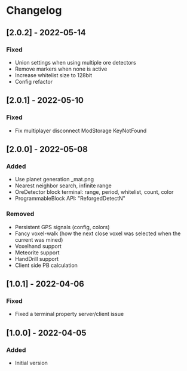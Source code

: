 # Changelog

## [2.0.2] - 2022-05-14
### Fixed
- Union settings when using multiple ore detectors
- Remove markers when none is active
- Increase whitelist size to 128bit
- Config refactor

## [2.0.1] - 2022-05-10
### Fixed
- Fix multiplayer disconnect ModStorage KeyNotFound

## [2.0.0] - 2022-05-08
### Added
- Use planet generation _mat.png
- Nearest neighbor search, infinite range
- OreDetector block terminal: range, period, whitelist, count, color
- ProgrammableBlock API: "ReforgedDetectN"
### Removed
- Persistent GPS signals (config, colors)
- Fancy voxel-walk (how the next close voxel was selected when the current was mined)
- Voxelhand support
- Meteorite support
- HandDrill support
- Client side PB calculation

## [1.0.1] - 2022-04-06
### Fixed
- Fixed a terminal property server/client issue

## [1.0.0] - 2022-04-05
### Added
- Initial version